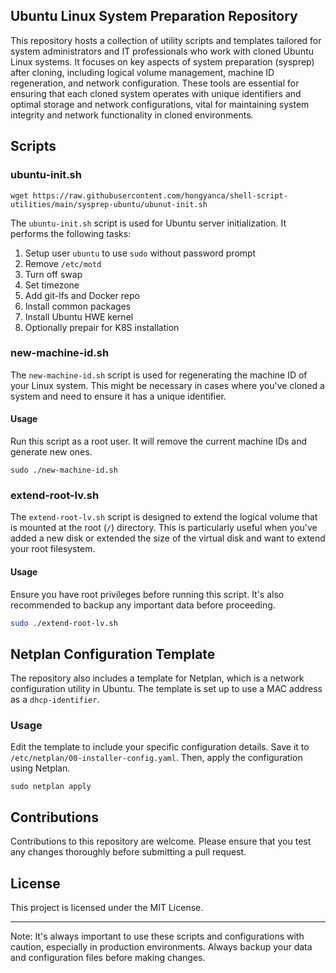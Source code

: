 ## Ubuntu Linux System Preparation Repository

This repository hosts a collection of utility scripts and templates tailored for system administrators and IT professionals who work with cloned Ubuntu Linux systems. It focuses on key aspects of system preparation (sysprep) after cloning, including logical volume management, machine ID regeneration, and network configuration. These tools are essential for ensuring that each cloned system operates with unique identifiers and optimal storage and network configurations, vital for maintaining system integrity and network functionality in cloned environments.



## Scripts

### ubuntu-init.sh

```shell
wget https://raw.githubusercontent.com/hongyanca/shell-script-utilities/main/sysprep-ubuntu/ubunut-init.sh
```

The `ubuntu-init.sh` script is used for Ubuntu server initialization. It performs the following tasks:

1. Setup user `ubuntu` to use `sudo` without password prompt
2. Remove `/etc/motd`
3. Turn off swap
4. Set timezone
5. Add git-lfs and Docker repo
6. Install common packages
7. Install Ubuntu HWE kernel
8. Optionally prepair for K8S installation

### new-machine-id.sh

The `new-machine-id.sh` script is used for regenerating the machine ID of your Linux system. This might be necessary in cases where you've cloned a system and need to ensure it has a unique identifier.

#### Usage

Run this script as a root user. It will remove the current machine IDs and generate new ones.

```
sudo ./new-machine-id.sh
```

### extend-root-lv.sh

The `extend-root-lv.sh` script is designed to extend the logical volume that is mounted at the root (`/`) directory. This is particularly useful when you've added a new disk or extended the size of the virtual disk and want to extend your root filesystem.

#### Usage

Ensure you have root privileges before running this script. It's also recommended to backup any important data before proceeding.

```bash
sudo ./extend-root-lv.sh
```



## Netplan Configuration Template

The repository also includes a template for Netplan, which is a network configuration utility in Ubuntu. The template is set up to use a MAC address as a `dhcp-identifier`. 

### Usage

Edit the template to include your specific configuration details. Save it to `/etc/netplan/00-installer-config.yaml`. Then, apply the configuration using Netplan.

```
sudo netplan apply
```



## Contributions

Contributions to this repository are welcome. Please ensure that you test any changes thoroughly before submitting a pull request.



## License

This project is licensed under the MIT License.

------

Note: It's always important to use these scripts and configurations with caution, especially in production environments. Always backup your data and configuration files before making changes.